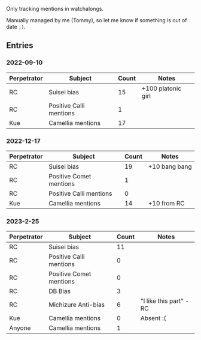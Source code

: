 Only tracking mentions in watchalongs.

Manually managed by me (Tommy), so let me know if something is out of date `;)`.

<!-- ## Totals

| Perpetrator | Subject | Count | Bonus Points |
| - | - | - | - |
| RC | Suisei bias | 34 | +110 |
| RC | Positive Comet mentions | 1 |  |
| RC | Positive Calli mentions | 1 |  |
| Kue | Camellia mentions | 31 | +10 | -->

## Entries
### 2022-09-10

| Perpetrator | Subject | Count | Notes |
| - | - | - | - |
| RC | Suisei bias | 15 | +100 platonic girl |
| RC | Positive Calli mentions | 1 |  |
| Kue | Camellia mentions | 17 |  |


### 2022-12-17

| Perpetrator | Subject | Count | Notes |
| - | - | - | - |
| RC | Suisei bias | 19 | +10 bang bang |
| RC | Positive Comet mentions | 1 |  |
| RC | Positive Calli mentions | 0 |  |
| Kue | Camellia mentions | 14 | +10 from RC |

### 2023-2-25

| Perpetrator | Subject | Count | Notes |
| - | - | - | - |
| RC | Suisei bias | 11 |  |
| RC | Positive Calli mentions | 0 |  |
| RC | Positive Comet mentions | 0 |  |
| RC | DB Bias | 3 |  |
| RC | Michizure Anti-bias | 6 | "I like this part" - RC |
| Kue | Camellia mentions | 0 | Absent :( |
| Anyone | Camellia mentions | 1 |  |
